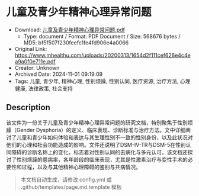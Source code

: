 # 儿童及青少年精神心理异常问题

- Download: [儿童及青少年精神心理异常问题.pdf](儿童及青少年精神心理异常问题.pdf)
    - Type: document / Format: PDF Document / Size: 568676 bytes / MD5: bf5f507f230feefc1fe4fd906e4a0066
- Original Link: https://www.mhealthu.com/uploads/20200313/1654d2f111cef626e4c4ea9a0f0e711e.pdf
- Creator: Unknown
- Archived Date: 2024-11-01 09:19:09
- Tags: 儿童, 青少年, 精神心理, 性别烦躁, 性别认同, 医疗资源, 治疗方法, 心理健康, 法律政策, 社会支持

## Description

该文件为一份关于儿童及青少年精神心理异常问题的研究文档，特别聚焦于性别烦躁（Gender Dysphoria）的定义、临床表现、诊断标准与治疗方法。文中详细阐讨了儿童和青少年如何体验和表达与其生理性别不一致的性别身份，以及此状况对他们的心理和社会功能造成的影响。文件还说明了DSM-IV-TR与DSM-5在性别认同障碍的诊断名称上的变化，标志着对性别认同的去病化与多元认可。该文档还探讨了性别烦躁的患病率，各年龄段的临床表现，尤其是性激素治疗与变性手术的必要性和过程，以及与其他精神心理障碍的鉴别与共病情况。

> 本文档自动生成，请修改 config.yml 或 .github/templates/page.md.template 模板
